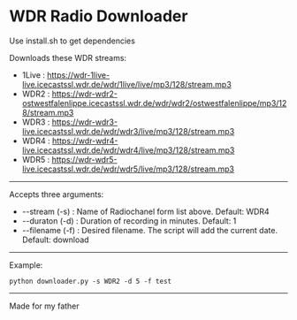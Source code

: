 # WDR Radio Downloader

Use install.sh to get dependencies

Downloads these WDR streams:

- 1Live : https://wdr-1live-live.icecastssl.wdr.de/wdr/1live/live/mp3/128/stream.mp3
- WDR2 : https://wdr-wdr2-ostwestfalenlippe.icecastssl.wdr.de/wdr/wdr2/ostwestfalenlippe/mp3/128/stream.mp3
- WDR3 : https://wdr-wdr3-live.icecastssl.wdr.de/wdr/wdr3/live/mp3/128/stream.mp3
- WDR4 : https://wdr-wdr4-live.icecastssl.wdr.de/wdr/wdr4/live/mp3/128/stream.mp3
- WDR5 : https://wdr-wdr5-live.icecastssl.wdr.de/wdr/wdr5/live/mp3/128/stream.mp3
___
Accepts three arguments:
- --stream (-s) : Name of Radiochanel form list above. Default: WDR4
- --duraton (-d) : Duration of recording in minutes. Default: 1
- --filename (-f) : Desired filename. The script will add the current date. Default: download
___
Example: 
~~~ 
python downloader.py -s WDR2 -d 5 -f test
~~~
___
Made for my father

